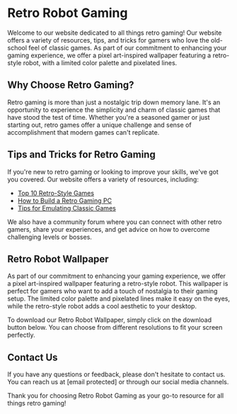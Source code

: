<!--font:Creepster-->

# Retro Robot Gaming

Welcome to our website dedicated to all things retro gaming! Our website offers a variety of resources, tips, and tricks for gamers who love the old-school feel of classic games. As part of our commitment to enhancing your gaming experience, we offer a pixel art-inspired wallpaper featuring a retro-style robot, with a limited color palette and pixelated lines.

## Why Choose Retro Gaming?

Retro gaming is more than just a nostalgic trip down memory lane. It's an opportunity to experience the simplicity and charm of classic games that have stood the test of time. Whether you're a seasoned gamer or just starting out, retro games offer a unique challenge and sense of accomplishment that modern games can't replicate.

## Tips and Tricks for Retro Gaming

If you're new to retro gaming or looking to improve your skills, we've got you covered. Our website offers a variety of resources, including:

- [Top 10 Retro-Style Games](#)
- [How to Build a Retro Gaming PC](#)
- [Tips for Emulating Classic Games](#)

We also have a community forum where you can connect with other retro gamers, share your experiences, and get advice on how to overcome challenging levels or bosses.

## Retro Robot Wallpaper

As part of our commitment to enhancing your gaming experience, we offer a pixel art-inspired wallpaper featuring a retro-style robot. This wallpaper is perfect for gamers who want to add a touch of nostalgia to their gaming setup. The limited color palette and pixelated lines make it easy on the eyes, while the retro-style robot adds a cool aesthetic to your desktop.

To download our Retro Robot Wallpaper, simply click on the download button below. You can choose from different resolutions to fit your screen perfectly.

## Contact Us

If you have any questions or feedback, please don't hesitate to contact us. You can reach us at [email protected] or through our social media channels.

Thank you for choosing Retro Robot Gaming as your go-to resource for all things retro gaming!

<!--

Write me content for website with wallpaper which alt text is:

"A pixel art-inspired wallpaper featuring a retro-style robot, with a limited color palette and pixelated lines."

The name/title of the page should not be 1:1 copy of the alt text but rather a real content of the website which is using this wallpaper.

- Use markdown format 
- Start with heading
- Heading should be short and concise
- The content should look like a real website 
- The website should not be about the wallpaper, wallpaper is just a related background
- Heading should be contain work "wallpaper" or "background"
- Include real sections like references, contact, user stories, etc. use things relevant to the page purpose.
- Feel free to use structure like headings, bullets, numbering, blockquotes, paragraphs, horizontal lines, etc.
- You can use formatting like bold or _italic_
- You can include UTF-8 emojis
- Links should be only #hash anchors (and you can refer to the document itself)
- Do not include images


---


# Retro Robot Wallpaper for your Gaming Setup

Welcome to our website where we offer the perfect background for your gaming setup. Our pixel art-inspired wallpaper features a retro-style robot, with a limited color palette and pixelated lines. This wallpaper is perfect for gamers who love the old-school feel of retro games.

## Why Choose Our Retro Robot Wallpaper?

Our wallpaper is not only visually appealing but also helps in reducing eye strain during long gaming sessions. The limited color palette and pixelated lines make it easy on the eyes, while the retro-style robot adds a touch of nostalgia to your gaming setup.

## User Stories

Here are some user stories from our satisfied customers:

> "I've been using this wallpaper for a few weeks now, and I can already see the difference in my eye strain. Plus, it looks super cool!" - John D.

> "As a fan of retro games, this wallpaper is the perfect addition to my gaming setup. It really ties everything together." - Sarah L.

## How to Download

To download our Retro Robot Wallpaper, simply click on the download button below. You can choose from different resolutions to fit your screen perfectly.

## References

If you're interested in learning more about pixel art and retro-style games, check out these resources:

- [The History of Pixel Art](#)
- [Top 10 Retro-Style Games](#)
- [Pixel Art Tutorials](#)

## Contact Us

If you have any questions or concerns, please don't hesitate to contact us. You can reach us at [email protected] or through our social media channels.

Thank you for choosing our Retro Robot Wallpaper for your gaming setup!


---


Heading should not include word "wallpaper". The website should not be about the wallpaper itself, wallpaper is just a related background, rewrite whole content.


---


# Retro Robot Gaming: Elevate Your Gaming Experience

Welcome to our website dedicated to all things retro gaming! Our website offers a variety of resources, tips, and tricks for gamers who love the old-school feel of classic games. As part of our commitment to enhancing your gaming experience, we offer a pixel art-inspired wallpaper featuring a retro-style robot, with a limited color palette and pixelated lines.

## Why Choose Retro Gaming?

Retro gaming is more than just a nostalgic trip down memory lane. It's an opportunity to experience the simplicity and charm of classic games that have stood the test of time. Whether you're a seasoned gamer or just starting out, retro games offer a unique challenge and sense of accomplishment that modern games can't replicate.

## Tips and Tricks for Retro Gaming

If you're new to retro gaming or looking to improve your skills, we've got you covered. Our website offers a variety of resources, including:

- [Top 10 Retro-Style Games](#)
- [How to Build a Retro Gaming PC](#)
- [Tips for Emulating Classic Games](#)

We also have a community forum where you can connect with other retro gamers, share your experiences, and get advice on how to overcome challenging levels or bosses.

## Retro Robot Wallpaper

As part of our commitment to enhancing your gaming experience, we offer a pixel art-inspired wallpaper featuring a retro-style robot. This wallpaper is perfect for gamers who want to add a touch of nostalgia to their gaming setup. The limited color palette and pixelated lines make it easy on the eyes, while the retro-style robot adds a cool aesthetic to your desktop.

To download our Retro Robot Wallpaper, simply click on the download button below. You can choose from different resolutions to fit your screen perfectly.

## Contact Us

If you have any questions or feedback, please don't hesitate to contact us. You can reach us at [email protected] or through our social media channels.

Thank you for choosing Retro Robot Gaming as your go-to resource for all things retro gaming!

-->
